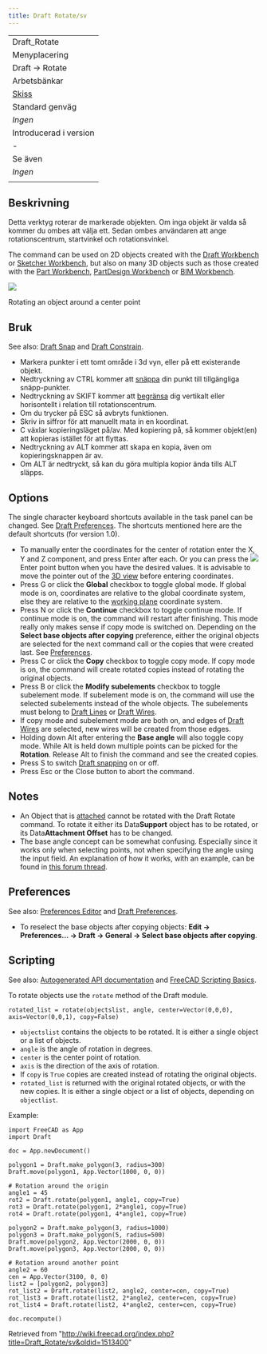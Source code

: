 ```yaml
---
title: Draft Rotate/sv
---
```

|  |
| --- |
| Draft\_Rotate |
| Menyplacering |
| Draft -> Rotate |
| Arbetsbänkar |
| [Skiss](/Draft_Workbench/sv "Draft Workbench/sv") |
| Standard genväg |
| *Ingen* |
| Introducerad i version |
| - |
| Se även |
| *Ingen* |
|  |

## Beskrivning

Detta verktyg roterar de markerade objekten. Om inga objekt är valda så kommer du ombes att välja ett. Sedan ombes användaren att ange rotationscentrum, startvinkel och rotationsvinkel.

The command can be used on 2D objects created with the [Draft Workbench](/Draft_Workbench "Draft Workbench") or [Sketcher Workbench](/Sketcher_Workbench "Sketcher Workbench"), but also on many 3D objects such as those created with the [Part Workbench](/Part_Workbench "Part Workbench"), [PartDesign Workbench](/PartDesign_Workbench "PartDesign Workbench") or [BIM Workbench](/BIM_Workbench "BIM Workbench").

![](/images/Draft_Rotate_example.jpg)

Rotating an object around a center point

## Bruk

See also: [Draft Snap](/Draft_Snap "Draft Snap") and [Draft Constrain](/Draft_Constrain "Draft Constrain").

* Markera punkter i ett tomt område i 3d vyn, eller på ett existerande objekt.
* Nedtryckning av CTRL kommer att [snäppa](/Draft_Snap/sv "Draft Snap/sv") din punkt till tillgängliga snäpp-punkter.
* Nedtryckning av SKIFT kommer att [begränsa](/Draft_Constrain/sv "Draft Constrain/sv") dig vertikalt eller horisontellt i relation till rotationscentrum.
* Om du trycker på ESC så avbryts funktionen.
* Skriv in siffror för att manuellt mata in en koordinat.
* C växlar kopieringsläget på/av. Med kopiering på, så kommer objekt(en) att kopieras istället för att flyttas.
* Nedtryckning av ALT kommer att skapa en kopia, även om kopieringsknappen är av.
* Om ALT är nedtryckt, så kan du göra multipla kopior ända tills ALT släpps.

## Options

The single character keyboard shortcuts available in the task panel can be changed. See [Draft Preferences](/Draft_Preferences "Draft Preferences"). The shortcuts mentioned here are the default shortcuts (for version 1.0).

* To manually enter the coordinates for the center of rotation enter the X, Y and Z component, and press Enter after each. Or you can press the ![](/images/Draft_AddPoint.svg) Enter point button when you have the desired values. It is advisable to move the pointer out of the [3D view](/3D_view "3D view") before entering coordinates.
* Press G or click the **Global** checkbox to toggle global mode. If global mode is on, coordinates are relative to the global coordinate system, else they are relative to the [working plane](/Draft_SelectPlane "Draft SelectPlane") coordinate system.
* Press N or click the **Continue** checkbox to toggle continue mode. If continue mode is on, the command will restart after finishing. This mode really only makes sense if copy mode is switched on. Depending on the **Select base objects after copying** preference, either the original objects are selected for the next command call or the copies that were created last. See [Preferences](#Preferences).
* Press C or click the **Copy** checkbox to toggle copy mode. If copy mode is on, the command will create rotated copies instead of rotating the original objects.
* Press B or click the **Modify subelements** checkbox to toggle subelement mode. If subelement mode is on, the command will use the selected subelements instead of the whole objects. The subelements must belong to [Draft Lines](/Draft_Line "Draft Line") or [Draft Wires](/Draft_Wire "Draft Wire").
* If copy mode and subelement mode are both on, and edges of [Draft Wires](/Draft_Wire "Draft Wire") are selected, new wires will be created from those edges.
* Holding down Alt after entering the **Base angle** will also toggle copy mode. While Alt is held down multiple points can be picked for the **Rotation**. Release Alt to finish the command and see the created copies.
* Press S to switch [Draft snapping](/Draft_Snap "Draft Snap") on or off.
* Press Esc or the Close button to abort the command.

## Notes

* An Object that is [attached](/Part_EditAttachment "Part EditAttachment") cannot be rotated with the Draft Rotate command. To rotate it either its Data**Support** object has to be rotated, or its Data**Attachment Offset** has to be changed.
* The base angle concept can be somewhat confusing. Especially since it works only when selecting points, not when specifying the angle using the input field. An explanation of how it works, with an example, can be found in [this forum thread](https://forum.freecad.org/viewtopic.php?p=736674#p736674).

## Preferences

See also: [Preferences Editor](/Preferences_Editor "Preferences Editor") and [Draft Preferences](/Draft_Preferences "Draft Preferences").

* To reselect the base objects after copying objects: **Edit → Preferences... → Draft → General → Select base objects after copying**.

## Scripting

See also: [Autogenerated API documentation](https://freecad.github.io/SourceDoc/) and [FreeCAD Scripting Basics](/FreeCAD_Scripting_Basics "FreeCAD Scripting Basics").

To rotate objects use the `rotate` method of the Draft module.

```
rotated_list = rotate(objectslist, angle, center=Vector(0,0,0), axis=Vector(0,0,1), copy=False)

```

* `objectslist` contains the objects to be rotated. It is either a single object or a list of objects.
* `angle` is the angle of rotation in degrees.
* `center` is the center point of rotation.
* `axis` is the direction of the axis of rotation.
* If `copy` is `True` copies are created instead of rotating the original objects.
* `rotated_list` is returned with the original rotated objects, or with the new copies. It is either a single object or a list of objects, depending on `objectlist`.

Example:

```
import FreeCAD as App
import Draft

doc = App.newDocument()

polygon1 = Draft.make_polygon(3, radius=300)
Draft.move(polygon1, App.Vector(1000, 0, 0))

# Rotation around the origin
angle1 = 45
rot2 = Draft.rotate(polygon1, angle1, copy=True)
rot3 = Draft.rotate(polygon1, 2*angle1, copy=True)
rot4 = Draft.rotate(polygon1, 4*angle1, copy=True)

polygon2 = Draft.make_polygon(3, radius=1000)
polygon3 = Draft.make_polygon(5, radius=500)
Draft.move(polygon2, App.Vector(2000, 0, 0))
Draft.move(polygon3, App.Vector(2000, 0, 0))

# Rotation around another point
angle2 = 60
cen = App.Vector(3100, 0, 0)
list2 = [polygon2, polygon3]
rot_list2 = Draft.rotate(list2, angle2, center=cen, copy=True)
rot_list3 = Draft.rotate(list2, 2*angle2, center=cen, copy=True)
rot_list4 = Draft.rotate(list2, 4*angle2, center=cen, copy=True)

doc.recompute()

```

Retrieved from "<http://wiki.freecad.org/index.php?title=Draft_Rotate/sv&oldid=1513400>"